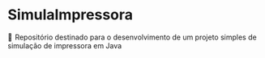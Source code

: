 # SimulaImpressora
💫  Repositório destinado para o desenvolvimento de um projeto simples de simulação de impressora em Java
